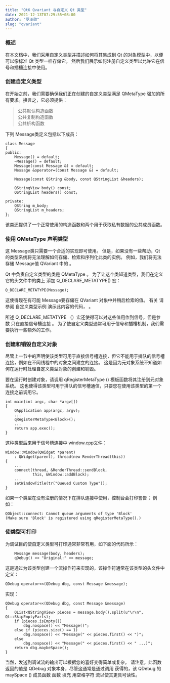 ```yaml
---
title: "Qt6 Qvariant 与自定义 Qt 类型"
date: 2021-12-13T07:29:55+08:00
author: "罗泽勋"
slug: "qvariant"
---
```



### 概述

在本文档中，我们采用自定义类型并描述如何将其集成到 Qt 的对象模型中，以便可以像标准 Qt 类型一样存储它。 然后我们展示如何注册自定义类型以允许它在信号和插槽连接中使用。 

### 创建自定义类型 

在开始之前，我们需要确保我们正在创建的自定义类型满足 QMetaType 强加的所有要求。换言之，它必须提供：
> 公共默认构造函数    
> 公共复制构造函数  
> 公共析构函数  

下列 Message类定义包括以下成员： 

```
class Message
{
public:
    Message() = default;
    ~Message() = default;
    Message(const Message &) = default;
    Message &operator=(const Message &) = default;

    Message(const QString &body, const QStringList &headers);

    QStringView body() const;
    QStringList headers() const;

private:
    QString m_body;
    QStringList m_headers;
};
```
该类还提供了一个正常使用的构造函数和两个用于获取私有数据的公共成员函数。 

### 使用 QMetaType 声明类型 

这 Message类只需要一个合适的实现即可使用。 但是，如果没有一些帮助，Qt 的类型系统将无法理解如何存储、检索和序列化此类的实例。 例如，我们将无法存储 Message值 QVariant 中的 。

Qt 中负责自定义类型的类是 QMetaType 。 为了让这个类知道类型，我们在定义它的头文件中的类上 添加 Q_DECLARE_METATYPE() 宏：

```
Q_DECLARE_METATYPE(Message);
```

这使得现在有可能 Message要存储在 QVariant 对象中并稍后检索的值。 有关 请参阅 自定义类型示例 演示此内容的代码， 。

所述 Q_DECLARE_METATYPE （）宏还使得可以对这些值用作到信号，但是参数 只在直接信号槽连接 。 为了使自定义类型通常可用于信号和插槽机制，我们需要执行一些额外的工作。 

### 创建和销毁自定义对象 

尽管上一节中的声明使该类型可用于直接信号槽连接，但它不能用于排队的信号槽连接，例如在不同线程中的对象之间建立的连接。 这是因为元对象系统不知道如何在运行时处理自定义类型对象的创建和销毁。

要在运行时创建对象，请调用 qRegisterMetaType () 模板函数将其注册到元对象系统。 这也使得该类型可用于排队的信号槽通信，只要您在使用该类型的第一个连接之前调用它。 

```
int main(int argc, char *argv[])
{
    QApplication app(argc, argv);
    ...
    qRegisterMetaType<Block>();
    ...
    return app.exec();
}
```

这种类型后来用于信号槽连接中 window.cpp文件： 

```
Window::Window(QWidget *parent)
    : QWidget(parent), thread(new RenderThread(this))
{
    ...
    connect(thread, &RenderThread::sendBlock,
            this, &Window::addBlock);
    ...
    setWindowTitle(tr("Queued Custom Type"));
}
```

如果一个类型在没有注册的情况下在排队连接中使用，控制台会打印警告； 例如： 

```
QObject::connect: Cannot queue arguments of type 'Block'
(Make sure 'Block' is registered using qRegisterMetaType().)
```

### 使类型可打印 

为调试目的使自定义类型可打印通常非常有用，如下面的代码所示： 

```
    Message message(body, headers);
    qDebug() << "Original:" << message;
```

这是通过为该类型创建一个流操作符来实现的，该操作符通常在该类型的头文件中定义： 

```
QDebug operator<<(QDebug dbg, const Message &message);
```

实现： 

```
QDebug operator<<(QDebug dbg, const Message &message)
{
    QList<QStringView> pieces = message.body().split(u"\r\n", Qt::SkipEmptyParts);
    if (pieces.isEmpty())
        dbg.nospace() << "Message()";
    else if (pieces.size() == 1)
        dbg.nospace() << "Message(" << pieces.first() << ")";
    else
        dbg.nospace() << "Message(" << pieces.first() << " ...)";
    return dbg.maybeSpace();
}
```

当然，发送到调试流的输出可以根据您的喜好变得简单或复杂。 请注意，此函数返回的值是 QDebug 对象本身，尽管这通常是通过调用 获得的，该 QDebug 的 maySpace () 成员函数 函数 填充 用空格字符 流以使其更具可读性。 
